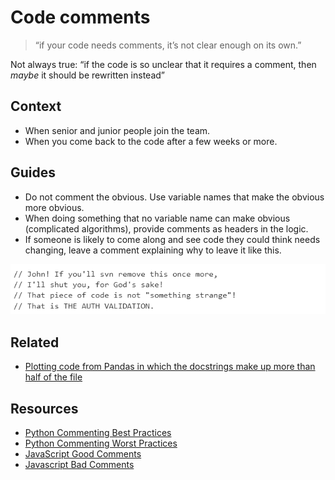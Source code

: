 # Code comments

> “if your code needs comments, it’s not clear enough on its own.”

Not always true: “if the code is so unclear that it requires a comment, then *maybe* it should be rewritten instead”

## Context

* When senior and junior people join the team.
* When you come back to the code after a few weeks or more.

## Guides

* Do not comment the obvious. Use variable names that make the obvious more obvious.
* When doing something that no variable name can make obvious (complicated algorithms), provide comments as headers in the logic.
* If someone is likely to come along and see code they could think needs changing, leave a comment explaining why to leave it like this. 

![Do not remove](img/do-not-remove.png "Hey John!")

## Related

* [Plotting code from Pandas in which the docstrings make up more than half of the file](https://github.com/pandas-dev/pandas/blob/main/pandas/plotting/_core.py)

## Resources

* [Python Commenting Best Practices](https://realpython.com/python-comments-guide/#python-commenting-best-practices)
* [Python Commenting Worst Practices](https://realpython.com/python-comments-guide/#python-commenting-worst-practices)
* [JavaScript Good Comments](https://javascript.info/comments#good-comments)
* [Javascript Bad Comments](https://javascript.info/comments#bad-comments)


